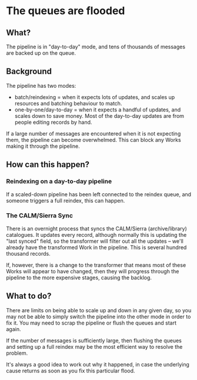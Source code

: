 # The queues are flooded
## What?

The pipeline is in "day-to-day" mode, and tens of thousands of messages are backed up on the queue.

## Background

The pipeline has two modes:

* batch/reindexing = when it expects lots of updates, and scales up resources and batching behaviour to match.
* one-by-one/day-to-day = when it expects a handful of updates, and scales down to save money. Most of the day-to-day 
updates are from people editing records by hand.

If a large number of messages are encountered when it is not expecting them, the pipeline can become overwhelmed.
This can block any Works making it through the pipeline.

## How can this happen?

### Reindexing on a day-to-day pipeline
If a scaled-down pipeline has been left connected to the reindex queue, and someone triggers a full reindex, this can 
happen.

### The CALM/Sierra Sync

There is an overnight process that syncs the CALM/Sierra (archive/library) catalogues. 
It updates every record, although normally this is updating the "last synced" field, 
so the transformer will filter out all the updates – we'll already have the transformed Work in the pipeline. 
This is several hundred thousand records.

If, however, there is a change to the transformer that means most of these Works will appear to have changed, 
then they will progress through the pipeline to the more expensive stages, causing the backlog.

## What to do?

There are limits on being able to scale up and down in any given day, so you may not be able to simply switch the 
pipeline into the other mode in order to fix it.  You may need to scrap the pipeline or flush the queues and start again.

If the number of messages is sufficiently large, then flushing the queues and setting up a full reindex may be the most 
efficient way to resolve the problem.

It's always a good idea to work out why it happened, in case the underlying cause returns as soon as you fix this 
particular flood.
